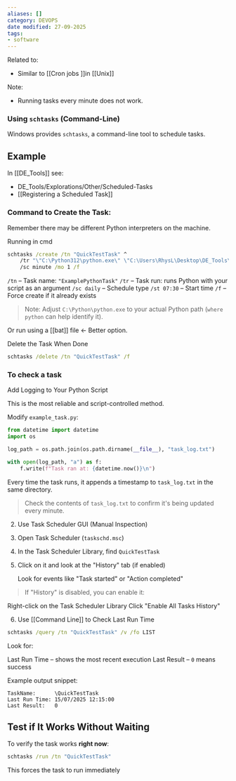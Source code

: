 ```yaml
---
aliases: []
category: DEVOPS
date modified: 27-09-2025
tags:
- software
---
```

Related to:
- Similar to [[Cron jobs ]]in [[Unix]]

Note:
- Running tasks every minute does not work.
### Using `schtasks` (Command-Line)

Windows provides `schtasks`, a command-line tool to schedule tasks.
## Example

In [[DE_Tools]] see: 
- DE_Tools/Explorations/Other/Scheduled-Tasks
- [[Registering a Scheduled Task]]
### Command to Create the Task:

Remember there may be different Python interpreters on the machine.

Running in cmd

```cmd
schtasks /create /tn "QuickTestTask" ^
    /tr "\"C:\Python312\python.exe\" \"C:\Users\RhysL\Desktop\DE_Tools\Explorations\Other\Scheduled-Tasks\example_task.py\"" ^
    /sc minute /mo 1 /f
```

 `/tn` – Task name: `"ExamplePythonTask"`
 `/tr` – Task run: runs Python with your script as an argument
 `/sc daily` – Schedule type
 `/st 07:30` – Start time
 `/f` – Force create if it already exists

> Note: Adjust `C:\Python\python.exe` to your actual Python path (`where python` can help identify it).

Or run using a [[bat]] file <- Better option.

Delete the Task When Done

```cmd
schtasks /delete /tn "QuickTestTask" /f
```

### To check a task

Add Logging to Your Python Script

This is the most reliable and script-controlled method.

Modify `example_task.py`:

```python
from datetime import datetime
import os

log_path = os.path.join(os.path.dirname(__file__), "task_log.txt")

with open(log_path, "a") as f:
    f.write(f"Task ran at: {datetime.now()}\n")
```

Every time the task runs, it appends a timestamp to `task_log.txt` in the same directory.

> Check the contents of `task_log.txt` to confirm it's being updated every minute.

2. Use Task Scheduler GUI (Manual Inspection)

3. Open Task Scheduler (`taskschd.msc`)
4. In the Task Scheduler Library, find `QuickTestTask`
5. Click on it and look at the "History" tab (if enabled)

    Look for events like "Task started" or "Action completed"

> If "History" is disabled, you can enable it:

 Right-click on the Task Scheduler Library
 Click "Enable All Tasks History"

6. Use [[Command Line]] to Check Last Run Time

```cmd
schtasks /query /tn "QuickTestTask" /v /fo LIST
```

Look for:

 Last Run Time – shows the most recent execution
 Last Result – `0` means success

Example output snippet:

```
TaskName:      \QuickTestTask
Last Run Time: 15/07/2025 12:15:00
Last Result:   0
```

## Test if It Works Without Waiting

To verify the task works **right now**:
```cmd
schtasks /run /tn "QuickTestTask"
```
This forces the task to run immediately
